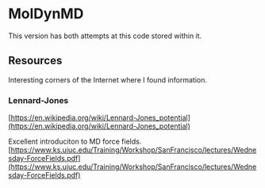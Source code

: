 # MolDynMD

This version has both attempts at this code stored within it.

## Resources

Interesting corners of the Internet where I found information.

### Lennard-Jones

[https://en.wikipedia.org/wiki/Lennard-Jones_potential](https://en.wikipedia.org/wiki/Lennard-Jones_potential)

Excellent introduciton to MD force fields.
[https://www.ks.uiuc.edu/Training/Workshop/SanFrancisco/lectures/Wednesday-ForceFields.pdf](https://www.ks.uiuc.edu/Training/Workshop/SanFrancisco/lectures/Wednesday-ForceFields.pdf)
